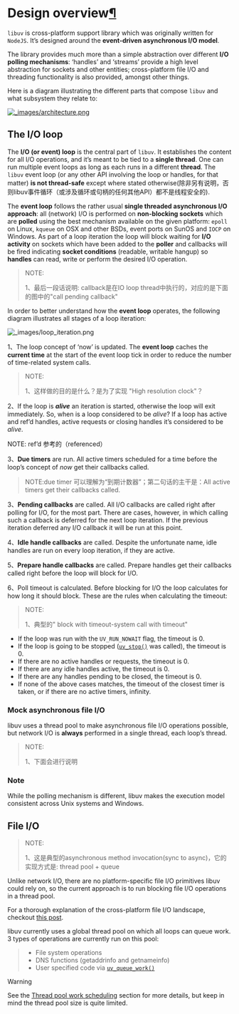 # Design overview[¶](http://docs.libuv.org/en/v1.x/design.html#design-overview)

`libuv` is cross-platform support library which was originally written for `NodeJS`. It’s designed around the **event-driven asynchronous I/O model**.

The library provides much more than a simple abstraction over different **I/O polling mechanisms**: ‘handles’ and ‘streams’ provide a high level abstraction for sockets and other entities; cross-platform file I/O and threading functionality is also provided, amongst other things.

Here is a diagram illustrating the different parts that compose `libuv` and what subsystem they relate to:

[![_images/architecture.png](http://docs.libuv.org/en/v1.x/_images/architecture.png)](http://docs.libuv.org/en/v1.x/_images/architecture.png)







## The I/O loop

The **I/O (or event) loop** is the central part of `libuv`. It establishes the content for all I/O operations, and it’s meant to be tied to a **single thread**. One can run multiple event loops as long as each runs in a different **thread**. The `libuv` event loop (or any other API involving the loop or handles, for that matter) **is not thread-safe** except where stated otherwise(除非另有说明，否则libuv事件循环（或涉及循环或句柄的任何其他API）都不是线程安全的).



The **event loop** follows the rather usual **single threaded asynchronous I/O approach**: all (network) I/O is performed on **non-blocking sockets** which are **polled** using the best mechanism available on the given platform: `epoll` on Linux, `kqueue` on OSX and other BSDs, event ports on SunOS and `IOCP` on Windows. As part of a loop iteration the loop will block waiting for **I/O activity** on sockets which have been added to the **poller** and callbacks will be fired indicating **socket conditions** (readable, writable hangup) so **handles** can read, write or perform the desired I/O operation.

> NOTE:
>
> 1、最后一段话说明: callback是在IO loop thread中执行的，对应的是下面的图中的"call pending callback"

In order to better understand how the **event loop** operates, the following diagram illustrates all stages of a loop iteration:

![_images/loop_iteration.png](http://docs.libuv.org/en/v1.x/_images/loop_iteration.png)



1、The loop concept of ‘now’ is updated. The **event loop** caches the **current time** at the start of the event loop tick in order to reduce the number of time-related system calls.

> NOTE:
>
> 1、这样做的目的是什么？是为了实现 "High resolution clock"？

2、If the loop is ***alive*** an iteration is started, otherwise the loop will exit immediately. So, when is a loop considered to be *alive*? If a loop has active and ref’d handles, active requests or closing handles it’s considered to be *alive*.

NOTE: ref’d 参考的（referenced）

3、**Due timers** are run. All active timers scheduled for a time before the loop’s concept of *now* get their callbacks called.

> NOTE:due timer 可以理解为“到期计数器”；第二句话的主干是：All active timers get their callbacks called.

3、**Pending callbacks** are called. All I/O callbacks are called right after polling for I/O, for the most part. There are cases, however, in which calling such a callback is deferred for the next loop iteration. If the previous iteration deferred any I/O callback it will be run at this point.

4、**Idle handle callbacks** are called. Despite the unfortunate name, idle handles are run on every loop iteration, if they are active.

5、**Prepare handle callbacks** are called. Prepare handles get their callbacks called right before the loop will block for I/O.

6、Poll timeout is calculated. Before blocking for I/O the loop calculates for how long it should block. These are the rules when calculating the timeout:

> NOTE:
>
> 1、典型的" block with timeout-system call with timeout"

- If the loop was run with the `UV_RUN_NOWAIT` flag, the timeout is 0.
- If the loop is going to be stopped ([`uv_stop()`](http://docs.libuv.org/en/v1.x/loop.html#c.uv_stop) was called), the timeout is 0.
- If there are no active handles or requests, the timeout is 0.
- If there are any idle handles active, the timeout is 0.
- If there are any handles pending to be closed, the timeout is 0.
- If none of the above cases matches, the timeout of the closest timer is taken, or if there are no active timers, infinity.





### Mock asynchronous file I/O 

libuv uses a thread pool to make asynchronous file I/O operations possible, but network I/O is **always** performed in a single thread, each loop’s thread.

> NOTE: 
>
> 1、下面会进行说明

### Note

While the polling mechanism is different, libuv makes the execution model consistent across Unix systems and Windows.

## File I/O

> NOTE: 
>
> 1、这是典型的asynchronous method invocation(sync to async)，它的实现方式是: thread pool + queue

Unlike network I/O, there are no platform-specific file I/O primitives libuv could rely on, so the current approach is to run blocking file I/O operations in a thread pool.

For a thorough explanation of the cross-platform file I/O landscape, checkout [this post](http://blog.libtorrent.org/2012/10/asynchronous-disk-io/).

libuv currently uses a global thread pool on which all loops can queue work. 3 types of operations are currently run on this pool:

> - File system operations
> - DNS functions (getaddrinfo and getnameinfo)
> - User specified code via [`uv_queue_work()`](http://docs.libuv.org/en/v1.x/threadpool.html#c.uv_queue_work)

Warning

See the [Thread pool work scheduling](http://docs.libuv.org/en/v1.x/threadpool.html#threadpool) section for more details, but keep in mind the thread pool size is quite limited.